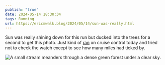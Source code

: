 ```yaml
---
publish: "true"
date: 2024-05-14 18:30:34
tags: Running
url: https://ericmwalk.blog/2024/05/14/sun-was-really.html
---
```


Sun was really shining down for this run but ducked into the trees for a second to get this photo. Just kind of [ran](https://strava.com/activities/11409763146) on cruise control today and tried not to check the watch except to see how many miles had ticked by.

![A small stream meanders through a dense green forest under a clear sky.](https://ericmwalk.blog/uploads/2024/img-8981.jpeg)